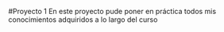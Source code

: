 #Proyecto 1
En este proyecto pude poner en práctica todos mis conocimientos adquiridos a lo largo del curso

